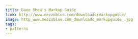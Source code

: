 ```yaml
---
title: Dave Shea's Markup Guide
link: http://www.mezzoblue.com/downloads/markupguide/
image: http_www.mezzoblue.com_downloads_markupguide_.jpg
tags:
- patterns
---
```

